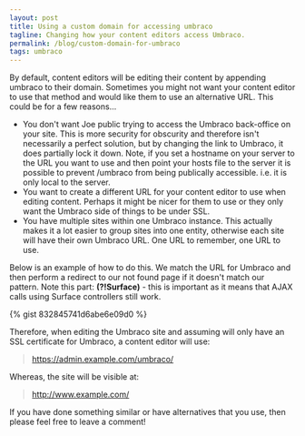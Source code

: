 ```yaml
---
layout: post
title: Using a custom domain for accessing umbraco
tagline: Changing how your content editors access Umbraco.
permalink: /blog/custom-domain-for-umbraco
tags: umbraco
---
```


By default, content editors will be editing their content by appending umbraco to their domain. Sometimes you might not want your content editor to use that method and would like them to use an alternative URL. This could be for a few reasons...

- You don't want Joe public trying to access the Umbraco back-office on your site. This is more security for obscurity and therefore isn't necessarily a perfect solution, but by changing the link to Umbraco, it does partially lock it down. Note, if you set a hostname on your server to the URL you want to use and then point your hosts file to the server it is possible to prevent /umbraco from being publically accessible. i.e. it is only local to the server.
- You want to create a different URL for your content editor to use when editing content. Perhaps it might be nicer for them to use or they only want the Umbraco side of things to be under SSL.
- You have multiple sites within one Umbraco instance. This actually makes it a lot easier to group sites into one entity, otherwise each site will have their own Umbraco URL. One URL to remember, one URL to use.

Below is an example of how to do this. We match the URL for Umbraco and then perform a redirect to our not found page if it doesn't match our pattern. Note this part: **(?!Surface)** - this is important as it means that AJAX calls using Surface controllers still work.

{% gist 832845741d6abe6e09d0 %}

Therefore, when editing the Umbraco site and assuming will only have an SSL certificate for Umbraco, a content editor will use:

> https://admin.example.com/umbraco/  

Whereas, the site will be visible at:

> http://www.example.com/ 

If you have done something similar or have alternatives that you use, then please feel free to leave a comment! 